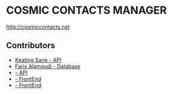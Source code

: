 <h1>COSMIC CONTACTS MANAGER</h1>

http://cosmiccontacts.net

<h2>Contributors</h2>
<ul>
  <li><a href="https://github.com/keatsane">Keating Sane - API</a></li>
  <li><a href="https://github.com/FarisAlamoudi">Faris Alamoudi - Database</a></li>
  <li><a href="https://github.com"> - API</a></li>
  <li><a href="https://github.com"> - FrontEnd</a></li>
  <li><a href="https://github.com"> - FrontEnd</a></li>
</ul>

